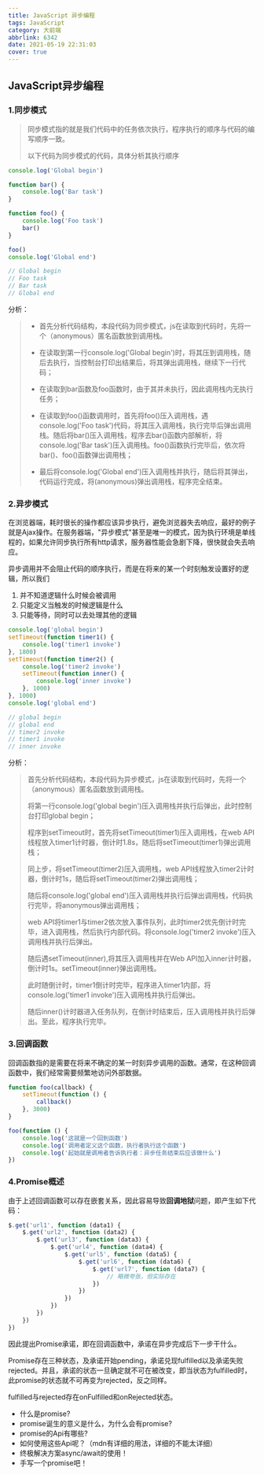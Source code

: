 ```yaml
---
title: JavaScript 异步编程
tags: JavaScript
category: 大前端
abbrlink: 6342
date: 2021-05-19 22:31:03
cover: true
---
```


## JavaScript异步编程

### 1.同步模式

> 同步模式指的就是我们代码中的任务依次执行，程序执行的顺序与代码的编写顺序一致。
>
> 以下代码为同步模式的代码，具体分析其执行顺序

```js
console.log('Global begin')

function bar() {
    console.log('Bar task')
}

function foo() {
    console.log('Foo task')
    bar()
}

foo()
console.log('Global end')

// Global begin
// Foo task
// Bar task
// Global end
```

分析：

> - 首先分析代码结构，本段代码为同步模式，js在读取到代码时，先将一个（anonymous）匿名函数放到调用栈。
>
> - 在读取到第一行console.log('Global begin')时，将其压到调用栈，随后去执行，当控制台打印出结果后，将其弹出调用栈，继续下一行代码；
>
> - 在读取到bar函数及foo函数时，由于其并未执行，因此调用栈内无执行任务；
> - 在读取到foo()函数调用时，首先将foo()压入调用栈，遇console.log('Foo task')代码，将其压入调用栈，执行完毕后弹出调用栈。随后将bar()压入调用栈，程序去bar()函数内部解析，将console.log('Bar task')压入调用栈。foo()函数执行完毕后，依次将bar()、foo()函数弹出调用栈；
> - 最后将console.log('Global end')压入调用栈并执行，随后将其弹出，代码运行完成，将(anonymous)弹出调用栈，程序完全结束。

### 2.异步模式

在浏览器端，耗时很长的操作都应该异步执行，避免浏览器失去响应，最好的例子就是Ajax操作。在服务器端，"异步模式"甚至是唯一的模式，因为执行环境是单线程的，如果允许同步执行所有http请求，服务器性能会急剧下降，很快就会失去响应。

异步调用并不会阻止代码的顺序执行，而是在将来的某一个时刻触发设置好的逻辑，所以我们

1. 并不知道逻辑什么时候会被调用
2. 只能定义当触发的时候逻辑是什么
3. 只能等待，同时可以去处理其他的逻辑

```js
console.log('global begin')
setTimeout(function timer1() {
    console.log('timer1 invoke')
}, 1800)
setTimeout(function timer2() {
    console.log('timer2 invoke')
    setTimeout(function inner() {
        console.log('inner invoke')
    }, 1000)
}, 1000)
console.log('global end')

// global begin
// global end
// timer2 invoke
// timer1 invoke
// inner invoke
```

分析：

> 首先分析代码结构，本段代码为异步模式，js在读取到代码时，先将一个（anonymous）匿名函数放到调用栈。
>
> 将第一行console.log('global begin')压入调用栈并执行后弹出，此时控制台打印global begin；
>
> 程序到setTimeout时，首先将setTimeout(timer1)压入调用栈，在web API线程放入timer1计时器，倒计时1.8s，随后将setTimeout(timer1)弹出调用栈；
>
> 同上步，将setTimeout(timer2)压入调用栈，web API线程放入timer2计时器，倒计时1s，随后将setTimeout(timer2)弹出调用栈；
>
> 随后将console.log('global end')压入调用栈并执行后弹出调用栈，代码执行完毕，将anonymous弹出调用栈；
>
> web API将timer1与timer2依次放入事件队列，此时timer2优先倒计时完毕，进入调用栈，然后执行内部代码。将console.log('timer2 invoke')压入调用栈并执行后弹出。
>
> 随后遇setTimeout(inner),将其压入调用栈并在Web API加入inner计时器，倒计时1s。setTimeout(inner)弹出调用栈。
>
> 此时随倒计时，timer1倒计时完毕，程序进入timer1内部，将console.log('timer1 invoke')压入调用栈并执行后弹出。
>
> 随后inner()计时器进入任务队列，在倒计时结束后，压入调用栈并执行后弹出。至此，程序执行完毕。

### 3.回调函数

回调函数指的是需要在将来不确定的某一时刻异步调用的函数。通常，在这种回调函数中，我们经常需要频繁地访问外部数据。

```js
function foo(callback) {
    setTimeout(function () {
        callback()
    }, 3000)
}

foo(function () {
    console.log('这就是一个回到函数')
    console.log('调用者定义这个函数，执行者执行这个函数')
    console.log('起始就是调用者告诉执行者：异步任务结束后应该做什么')
})
```

### 4.Promise概述

由于上述回调函数可以存在嵌套关系，因此容易导致**回调地狱**问题，即产生如下代码：

```js
$.get('url1', function (data1) {
    $.get('url2', function (data2) {
        $.get('url3', function (data3) {
            $.get('url4', function (data4) {
                $.get('url5', function (data5) {
                    $.get('url6', function (data6) {
                        $.get('url7', function (data7) {
                            // 略微夸张，但实际存在
                        })
                    })
                })
            })
        })
    })
})
```

因此提出Promise承诺，即在回调函数中，承诺在异步完成后下一步干什么。

Promise存在三种状态，及承诺开始pending，承诺兑现fulfilled以及承诺失败rejected。并且，承诺的状态一旦确定就不可在被改变，即当状态为fulfilled时，此promise的状态就不可再变为rejected，反之同样。

fulfilled与rejected存在onFulfilled和onRejected状态。

- 什么是promise?
- promise诞生的意义是什么，为什么会有promise?
- promise的Api有哪些?
- 如何使用这些Api呢？（mdn有详细的用法，详细的不能太详细）
- 终极解决方案async/await的使用！
- 手写一个promise吧！